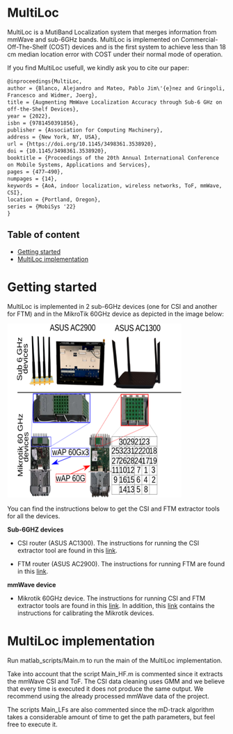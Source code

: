 # MultiLoc

MultiLoc is a MutiBand Localization system that merges information from mmWave and sub-6GHz bands. MultiLoc is implemented on Commercial-Off-The-Shelf  (COST) devices and is the first system to achieve less than 18 cm median location error with COST under their normal mode of operation.

If you find MultiLoc usefull, we kindly ask you to cite our paper:
```
@inproceedings{MultiLoc,
author = {Blanco, Alejandro and Mateo, Pablo Jim\'{e}nez and Gringoli, Francesco and Widmer, Joerg},
title = {Augmenting MmWave Localization Accuracy through Sub-6 GHz on off-the-Shelf Devices},
year = {2022},
isbn = {9781450391856},
publisher = {Association for Computing Machinery},
address = {New York, NY, USA},
url = {https://doi.org/10.1145/3498361.3538920},
doi = {10.1145/3498361.3538920},
booktitle = {Proceedings of the 20th Annual International Conference on Mobile Systems, Applications and Services},
pages = {477–490},
numpages = {14},
keywords = {AoA, indoor localization, wireless networks, ToF, mmWave, CSI},
location = {Portland, Oregon},
series = {MobiSys '22}
}
```

## Table of content

- [Getting started](#getting-started)
- [MultiLoc implementation](#multiloc-implementation)

# Getting started

MultiLoc is implemented in 2 sub-6GHz devices (one for CSI and another for FTM) and in the MikroTik 60GHz device as depicted in the image below:

<img src="https://github.com/IMDEANetworksWNG/MultiLoc/blob/main/implementation.png" width="400" height="400">

You can find the instructions below to get the CSI and FTM extractor tools for all the devices.

**Sub-6GHZ devices**

* CSI  router (ASUS AC1300). The instructions for running the CSI extractor tool are found in this [link](https://github.com/IMDEANetworksWNG/UbiLocate).

* FTM  router (ASUS AC2900). The instructions for running FTM are found in this [link](https://www.winlab.rutgers.edu/~gruteser/projects/ftm/index.htm).


**mmWave device**

* Mikrotik 60GHz device. The instructions for running CSI and FTM extractor tools are found in this [link](https://github.com/IMDEANetworksWNG/Mikrotik-researcher-tools). In addition, this [link](https://github.com/IMDEANetworksWNG/MikroTik-mD-Track) contains the instructions for calibrating the Mikrotik devices. 

# MultiLoc implementation
Run matlab_scripts/Main.m to run the main of the MultiLoc implementation.

Take into account that the script Main_HF.m is commented since it extracts the mmWave CSI and ToF. The CSI data cleaning uses GMM and we believe that every time is executed it does not produce the same output. We recommend using the already processed mmWave data of the project.

The scripts Main_LFs are also commented since the mD-track algorithm takes a considerable amount of time to get the path parameters, but feel free to execute it.
